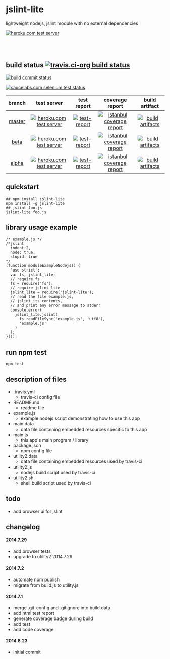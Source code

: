jslint-lite
===========
lightweight nodejs, jslint module with no external dependencies

[![heroku.com test server](https://kaizhu256.github.io/node-jslint-lite/build.travis-ci.org/beta/test-report.screenshot.heroku.png)](https://hrku01-jslint-lite-beta.herokuapp.com/test/test.html)
<br><br><br><br>



## build status [![travis.ci-org build status](https://api.travis-ci.org/kaizhu256/node-jslint-lite.svg)](https://travis-ci.org/kaizhu256/node-jslint-lite)

[![build commit status](https://kaizhu256.github.io/node-jslint-lite/build.travis-ci.org/build.badge.svg)](https://travis-ci.org/kaizhu256/node-jslint-lite)

[![saucelabs.com selenium test status](https://saucelabs.com/browser-matrix/sclb01-jslint-lite.svg)](https://saucelabs.com/u/sclb01-jslint-lite)

 branch | test server | test report | coverage report | build artifact
:------:|:-----------:|:-----------:|:---------------:|:--------------:
[master](https://github.com/kaizhu256/node-jslint-lite/tree/master) | [![heroku.com test server](https://kaizhu256.github.io/public/heroku-logo-light-88x31.png)](https://hrku01-jslint-lite-master.herokuapp.com/test/test.html) | [![test-report](https://kaizhu256.github.io/node-jslint-lite/build.travis-ci.org/master/test-report.badge.svg)](https://kaizhu256.github.io/node-jslint-lite/build.travis-ci.org/master/test-report.html) | [![istanbul coverage report](https://kaizhu256.github.io/node-jslint-lite/build.travis-ci.org/master/coverage-report.badge.svg)](https://kaizhu256.github.io/node-jslint-lite/build.travis-ci.org/master/coverage-report.html/node-jslint-lite/index.html) | [![build artifacts](https://kaizhu256.github.io/public/glyphicons_free/glyphicons/png/glyphicons_144_folder_open.png)](https://github.com/kaizhu256/node-jslint-lite/tree/gh-pages/build.travis-ci.org/master)
[beta](https://github.com/kaizhu256/node-jslint-lite/tree/beta) | [![heroku.com test server](https://kaizhu256.github.io/public/heroku-logo-light-88x31.png)](https://hrku01-jslint-lite-beta.herokuapp.com/test/test.html) | [![test-report](https://kaizhu256.github.io/node-jslint-lite/build.travis-ci.org/beta/test-report.badge.svg)](https://kaizhu256.github.io/node-jslint-lite/build.travis-ci.org/beta/test-report.html) | [![istanbul coverage report](https://kaizhu256.github.io/node-jslint-lite/build.travis-ci.org/beta/coverage-report.badge.svg)](https://kaizhu256.github.io/node-jslint-lite/build.travis-ci.org/beta/coverage-report.html/node-jslint-lite/index.html) | [![build artifacts](https://kaizhu256.github.io/public/glyphicons_free/glyphicons/png/glyphicons_144_folder_open.png)](https://github.com/kaizhu256/node-jslint-lite/tree/gh-pages/build.travis-ci.org/beta)
[alpha](https://github.com/kaizhu256/node-jslint-lite/tree/alpha) | [![heroku.com test server](https://kaizhu256.github.io/public/heroku-logo-light-88x31.png)](https://hrku01-jslint-lite-alpha.herokuapp.com/test/test.html) | [![test-report](https://kaizhu256.github.io/node-jslint-lite/build.travis-ci.org/alpha/test-report.badge.svg)](https://kaizhu256.github.io/node-jslint-lite/build.travis-ci.org/alpha/test-report.html) | [![istanbul coverage report](https://kaizhu256.github.io/node-jslint-lite/build.travis-ci.org/alpha/coverage-report.badge.svg)](https://kaizhu256.github.io/node-jslint-lite/build.travis-ci.org/alpha/coverage-report.html/node-jslint-lite/index.html) | [![build artifacts](https://kaizhu256.github.io/public/glyphicons_free/glyphicons/png/glyphicons_144_folder_open.png)](https://github.com/kaizhu256/node-jslint-lite/tree/gh-pages/build.travis-ci.org/alpha)



## quickstart
```
## npm install jslint-lite
npm install -g jslint-lite
## jslint foo.js
jslint-lite foo.js
```



## library usage example
```
/* example.js */
/*jslint
  indent:2,
  node: true,
  stupid: true
*/
(function moduleExampleNodejs() {
  'use strict';
  var fs, jslint_lite;
  // require fs
  fs = require('fs');
  // require jslint_lite
  jslint_lite = require('jslint-lite');
  // read the file example.js,
  // jslint its contents,
  // and print any error message to stderr
  console.error(
    jslint_lite.jslint(
      fs.readFileSync('example.js', 'utf8'),
      'example.js'
    )
  );
}());
```



## run npm test
```
npm test
```



## description of files
- .travis.yml
  - travis-ci config file
- README.md
  - readme file
- example.js
  - example nodejs script demonstrating how to use this app
- main.data
  - data file containing embedded resources specific to this app
- main.js
  - this app's main program / library
- package.json
  - npm config file
- utility2.data
  - data file containing embedded resources used by travis-ci
- utility2.js
  - nodejs build script used by travis-ci
- utility2.sh
  - shell build script used by travis-ci



## todo
- add browser ui for jslint



## changelog
#### 2014.7.29
- add browser tests
- upgrade to utility2 2014.7.29

#### 2014.7.2
- automate npm publish
- migrate from build.js to utility.js

#### 2014.7.1
- merge .git-config and .gitignore into build.data
- add html test report
- generate coverage badge during build
- add test
- add code coverage

#### 2014.6.23
- initial commit
